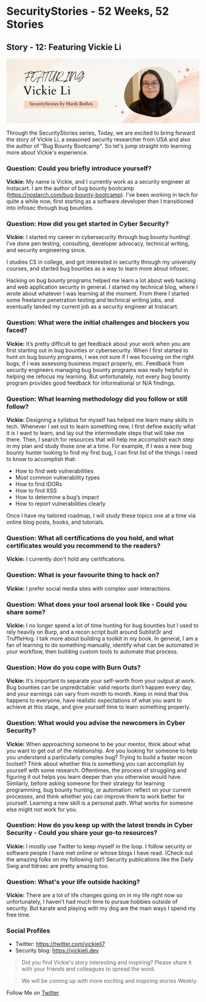 # SecurityStories - 52 Weeks, 52 Stories

## Story - 12: Featuring **Vickie Li** 

![Vickie Li](../media/vickie-li.jpg)

Through the SecurityStories series, Today, we are excited to bring forward the story of Vickie Li, a seasoned security researcher from USA and also the author of "Bug Bounty Bootcamp". So let's jump straight into learning more about Vickie's experience. 

### **Question:** Could you briefly introduce yourself? 

**Vickie:** My name is Vickie, and I currently work as a security engineer at Instacart. I am the author of bug bounty bootcamp (https://nostarch.com/bug-bounty-bootcamp). I’ve been working in tech for quite a while now, first starting as a software developer then I transitioned into infosec through bug bounties. 


### **Question:** How did you get started in Cyber Security?

**Vickie:** I started my career in cybersecurity through bug bounty hunting! I’ve done pen testing, consulting, developer advocacy, technical writing, and security engineering since. 

I studies CS in college, and got interested in security through my university courses, and started bug bounties as a way to learn more about infosec. 

Hacking on bug bounty programs helped me learn a lot about web hacking and web application security in general. I started my technical blog, where I wrote about whatever I was learning at the moment. From there I started some freelance penetration testing and technical writing jobs, and eventually landed my current job as a security engineer at Instacart. 


### **Question:** What were the initial challenges and blockers you faced? 

**Vickie:** It’s pretty difficult to get feedback about your work when you are first starting out in bug bounties or cybersecurity. When I first started to hunt on bug bounty programs, I was not sure if I was focusing on the right bugs, if I was assessing business impact properly, etc. Feedback from security engineers managing bug bounty programs was really helpful in helping me refocus my learning. But unfortunately, not every bug bounty program provides good feedback for informational or N/A findings.


### **Question:** What learning methodology did you follow or still follow? 
**Vickie:** Designing a syllabus for myself has helped me learn many skills in tech. Whenever I set out to learn something new, I first define exactly what it is I want to learn, and lay out the intermediate steps that will take me there. Then, I search for resources that will help me accomplish each step in my plan and study those one at a time. For example, if I was a new bug bounty hunter looking to find my first bug, I can first list of the things I need to know to accomplish that:

- How to find web vulnerabilities
- Most common vulnerability types
- How to find IDORs
- How to find XSS
- How to determine a bug’s impact
- How to report vulnerabilities clearly

Once I have my tailored roadmap, I will study these topics one at a time via online blog posts, books, and tutorials. 



### **Question:** What all certifications do you hold, and what certificates would you recommend to the readers? 

**Vickie:** I currently don't hold any certifications. 


### **Question:** What is your favourite thing to hack on?

**Vickie:** I prefer social media sites with complex user interactions. 



### **Question:** What does your tool arsenal look like - Could you share some?

**Vickie:** I no longer spend a lot of time hunting for bug bounties but I used to rely heavily on Burp, and a recon script built around Sublist3r and TruffleHog. I talk more about building a toolkit in my book. In general, I am a fan of learning to do something manually, identify what can be automated in your workflow, then building custom tools to automate that process. 



### **Question:** How do you cope with Burn Outs?

**Vickie:** It’s important to separate your self-worth from your output at work. Bug bounties can be unpredictable: valid reports don’t happen every day, and your earnings can vary from month to month. 
Keep in mind that this happens to everyone, have realistic expectations of what you want to achieve at this stage, and give yourself time to learn something properly. 



### **Question:** What would you advise the newcomers in Cyber Security?

**Vickie:** When approaching someone to be your mentor, think about what you want to get out of the relationship. Are you looking for someone to help you understand a particularly complex bug? Trying to build a faster recon toolset? Think about whether this is something you can accomplish by yourself with some research. Oftentimes, the process of struggling and figuring it out helps you learn deeper than you otherwise would have. Similarly, before asking someone for their strategy for learning programming, bug bounty hunting, or automation: reflect on your current processes, and think whether you can improve them to work better for yourself. Learning a new skill is a personal path. What works for someone else might not work for you.



### **Question:** How do you keep up with the latest trends in Cyber Security - Could you share your go-to resources? 

**Vickie:** I mostly use Twitter to keep myself in the loop. I follow security or software people I have met online or whose blogs I have read. (Check out the amazing folks on my following list!) Security publications like the Daily Swig and tldrsec are pretty amazing too. 


### **Question:** What's your life outside hacking?

**Vickie:** There are a lot of life changes going on in my life right now so unfortunately, I haven’t had much time to pursue hobbies outside of security. But karate and playing with my dog are the main ways I spend my free time. 


### Social Profiles
- Twitter: https://twitter.com/vickieli7 
- Security blog: https://vickieli.dev


> Did you find Vickie's story interesting and inspiring? Please share it with your friends and colleagues to spread the word. 

> We will be coming up with more exciting and inspiring stories Weekly.

Follow Me on [Twitter](https://www.twitter.com/harshbothra_)